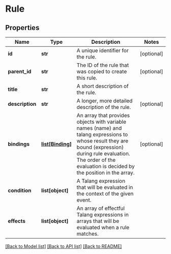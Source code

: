 # Rule

## Properties
Name | Type | Description | Notes
------------ | ------------- | ------------- | -------------
**id** | **str** | A unique identifier for the rule. | [optional] 
**parent_id** | **str** | The ID of the rule that was copied to create this rule. | [optional] 
**title** | **str** | A short description of the rule. | 
**description** | **str** | A longer, more detailed description of the rule. | [optional] 
**bindings** | [**list[Binding]**](Binding.md) | An array that provides objects with variable names (name) and talang expressions to whose result they are bound (expression) during rule evaluation. The order of the evaluation is decided by the position in the array. | [optional] 
**condition** | **list[object]** | A Talang expression that will be evaluated in the context of the given event. | 
**effects** | **list[object]** | An array of effectful Talang expressions in arrays that will be evaluated when a rule matches. | 

[[Back to Model list]](../README.md#documentation-for-models) [[Back to API list]](../README.md#documentation-for-api-endpoints) [[Back to README]](../README.md)


